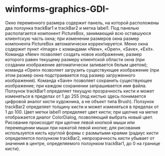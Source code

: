 # winforms-graphics-GDI-
Окно переменного размера содержит панель, на которой расположены два ползунка
trackBar1 и trackBar2 и метка label1. Под панелью располагается компонент PictureBox,
занимающий всю оставшуюся клиентскую часть окна; при изменении размеров окна размер
компонента PictureBox автоматически корректируется. Меню окна содержит пункт «Image» с
командами «New», «Open», «Save», «Exit». Команда «New» позволяет создать новое изображение,
размер которого равен текущему размеру клиентской области окна (при создании изображение
автоматически заливается белым цветом); команда «Open» позволяет загрузить существующее
изображение (при этом размер окна подстраивается под размер загруженного изображения).
Команда «Save» позволяет сохранить существующее изображение; при каждом сохранении
запрашивается имя файла. Ползунок trackBar1 определяет текущую прозрачность кисти и может
изменяться в пределах от 1 до 255 (под кистью здесь понимается цифровой аналог кисти
художника, а не объект типа Brush). Ползунок trackBar2 определяет толщину кисти и может
изменяться в пределах от 1 до 100. Цвет метки label1 определяет цвет кисти; при щелчке на метке
отображается диалог ColorDialog, позволяющий выбрать новый цвет. Рисование происходит при
щелчке левой кнопкой мыши или перемещении мыши при нажатой левой кнопке; для рисования
используется кисть круглой формы с размытыми краями (радиус кисти определяется ползунком
trackBar2, непрозрачность кисти убывает от значения в центре, определяемого ползунком
trackBar1, до 0 на границе кисти). 
